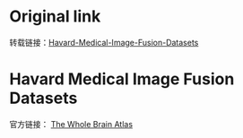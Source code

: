 # Original link
转载链接：[Havard-Medical-Image-Fusion-Datasets](https://github.com/xianming-gu/Havard-Medical-Image-Fusion-Datasets)

# Havard Medical Image Fusion Datasets
官方链接： [The Whole Brain Atlas](http://www.med.harvard.edu/AANLIB/home.html)

